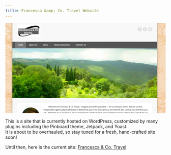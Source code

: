```yaml
---
title: Francesca &amp; Co. Travel Website
---
```


![Francesca &amp; Co. Travel Website](assets/img/work/proj-5/fco_ss.jpg)

This is a site that is currently hosted on WordPress, customized by many plugins including the Pinboard theme, Jetpack, and Yoast.  
It is about to be overhauled, so stay tuned for a fresh, hand-crafted site soon!

Until then, here is the current site: [Francesca &amp; Co. Travel](http://www.francescatravel.com/)
